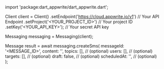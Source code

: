 import 'package:dart_appwrite/dart_appwrite.dart';

Client client = Client()
    .setEndpoint('https://cloud.appwrite.io/v1') // Your API Endpoint
    .setProject('<YOUR_PROJECT_ID>') // Your project ID
    .setKey('<YOUR_API_KEY>'); // Your secret API key

Messaging messaging = Messaging(client);

Message result = await messaging.createSms(
    messageId: '<MESSAGE_ID>',
    content: '<CONTENT>',
    topics: [], // (optional)
    users: [], // (optional)
    targets: [], // (optional)
    draft: false, // (optional)
    scheduledAt: '', // (optional)
);
